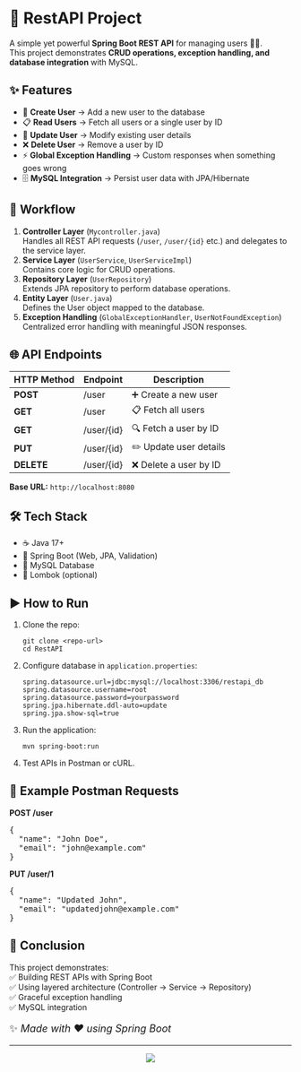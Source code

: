 <h1>🚀 RestAPI Project</h1>
<p>
A simple yet powerful <strong>Spring Boot REST API</strong> for managing users 👨‍💻.<br>
This project demonstrates <strong>CRUD operations, exception handling, and database integration</strong> with MySQL.
</p>
<h2>✨ Features</h2>
<ul>
<li>📝 <strong>Create User</strong> → Add a new user to the database</li>
<li>📋 <strong>Read Users</strong> → Fetch all users or a single user by ID</li>
<li>🔄 <strong>Update User</strong> → Modify existing user details</li>
<li>❌ <strong>Delete User</strong> → Remove a user by ID</li>
<li>⚡ <strong>Global Exception Handling</strong> → Custom responses when something goes wrong</li>
<li>🗄 <strong>MySQL Integration</strong> → Persist user data with JPA/Hibernate</li>
</ul>

<h2>📂 Workflow</h2>
<ol>
<li><strong>Controller Layer</strong> (<code>Mycontroller.java</code>)  
<br>Handles all REST API requests (<code>/user</code>, <code>/user/{id}</code> etc.) and delegates to the service layer.
</li>
<li><strong>Service Layer</strong> (<code>UserService</code>, <code>UserServiceImpl</code>)  
<br>Contains core logic for CRUD operations.
</li>
<li><strong>Repository Layer</strong> (<code>UserRepository</code>)  
<br>Extends JPA repository to perform database operations.
</li>
<li><strong>Entity Layer</strong> (<code>User.java</code>)  
<br>Defines the User object mapped to the database.
</li>
<li><strong>Exception Handling</strong> (<code>GlobalExceptionHandler</code>, <code>UserNotFoundException</code>)  
<br>Centralized error handling with meaningful JSON responses.
</li>
</ol>

<h2>🌐 API Endpoints</h2>
<table>
<thead>
      <tr>
        <th>HTTP Method</th>
        <th>Endpoint</th>
        <th>Description</th>
      </tr>
    </thead>
    <tbody>
      <tr>
        <td><strong>POST</strong></td>
        <td>/user</td>
        <td>➕ Create a new user</td>
      </tr>
      <tr>
        <td><strong>GET</strong></td>
        <td>/user</td>
        <td>📋 Fetch all users</td>
      </tr>
      <tr>
        <td><strong>GET</strong></td>
        <td>/user/{id}</td>
        <td>🔍 Fetch a user by ID</td>
      </tr>
      <tr>
        <td><strong>PUT</strong></td>
        <td>/user/{id}</td>
        <td>✏️ Update user details</td>
      </tr>
      <tr>
        <td><strong>DELETE</strong></td>
        <td>/user/{id}</td>
        <td>❌ Delete a user by ID</td>
      </tr>
    </tbody>
  </table>
  <p><strong>Base URL:</strong> <code>http://localhost:8080</code></p>


  <h2>🛠 Tech Stack</h2>
  <ul>
    <li>☕ Java 17+</li>
    <li>🌱 Spring Boot (Web, JPA, Validation)</li>
    <li>🐬 MySQL Database</li>
    <li>📝 Lombok (optional)</li>
  </ul>

  <h2>▶️ How to Run</h2>
  <ol>
    <li>Clone the repo:
      <pre><code>git clone &lt;repo-url&gt;
cd RestAPI</code></pre>
    </li>
    <li>Configure database in <code>application.properties</code>:
      <pre><code>spring.datasource.url=jdbc:mysql://localhost:3306/restapi_db
spring.datasource.username=root
spring.datasource.password=yourpassword
spring.jpa.hibernate.ddl-auto=update
spring.jpa.show-sql=true</code></pre>
    </li>
    <li>Run the application:
      <pre><code>mvn spring-boot:run</code></pre>
    </li>
    <li>Test APIs in Postman or cURL.</li>
  </ol>

  <h2>🎯 Example Postman Requests</h2>
  <p><strong>POST /user</strong></p>
  <pre>{
  "name": "John Doe",
  "email": "john@example.com"
}</pre>

  <p><strong>PUT /user/1</strong></p>
  <pre>{
  "name": "Updated John",
  "email": "updatedjohn@example.com"
}</pre>

  <h2>🎉 Conclusion</h2>
  <p>
    This project demonstrates:<br>
    ✅ Building REST APIs with Spring Boot<br>
    ✅ Using layered architecture (Controller → Service → Repository)<br>
    ✅ Graceful exception handling<br>
    ✅ MySQL integration
  </p>

  <p style="font-size: 18px;">✨ <em>Made with ❤️ using Spring Boot</em></p>

  ---
  <p align="center">
  <a href="https://linkedin.com/in/ayuseth" target="_blank">
    <img src="https://capsule-render.vercel.app/api?type=waving&color=00FFAB&height=100&section=footer&text=Ayush+Seth&fontSize=32&animation=twinkling&fontColor=ffffff" />
  </a>
